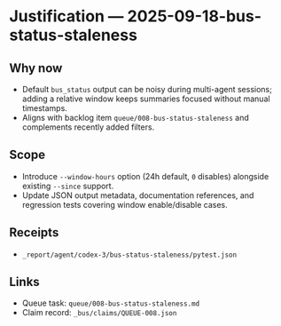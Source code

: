 # Justification — 2025-09-18-bus-status-staleness

## Why now
- Default `bus_status` output can be noisy during multi-agent sessions; adding a relative window keeps summaries focused without manual timestamps.
- Aligns with backlog item `queue/008-bus-status-staleness` and complements recently added filters.

## Scope
- Introduce `--window-hours` option (24h default, `0` disables) alongside existing `--since` support.
- Update JSON output metadata, documentation references, and regression tests covering window enable/disable cases.

## Receipts
- `_report/agent/codex-3/bus-status-staleness/pytest.json`

## Links
- Queue task: `queue/008-bus-status-staleness.md`
- Claim record: `_bus/claims/QUEUE-008.json`
